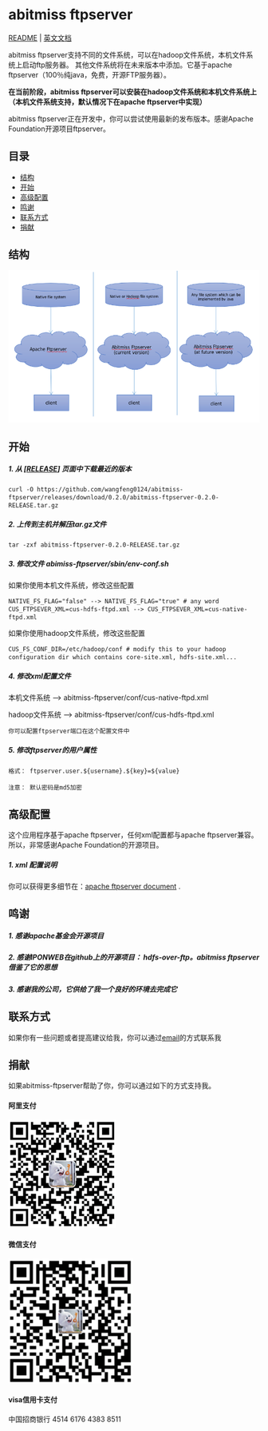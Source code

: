# abitmiss ftpserver


[README](README_zh.md) | [英文文档](README.md)

abitmiss ftpserver支持不同的文件系统，可以在hadoop文件系统，本机文件系统上启动ftp服务器。 其他文件系统将在未来版本中添加。它基于apache ftpserver（100％纯java，免费，开源FTP服务器）。

**在当前阶段，abitmiss ftpserver可以安装在hadoop文件系统和本机文件系统上（本机文件系统支持，默认情况下在apache ftpserver中实现）**

abitmiss ftpserver正在开发中，你可以尝试使用最新的发布版本。感谢Apache Foundation开源项目ftpserver。

## 目录

* [结构](#结构)
* [开始](#开始)
* [高级配置](#高级配置)
* [鸣谢](#鸣谢)
* [联系方式](#联系方式)
* [捐献](#捐献)


## 结构

![结构](/pic/architecture.png)

## 开始

##### 1. 从 [[RELEASE](https://github.com/wangfeng0124/abitmiss-ftpserver/releases)] 页面中下载最近的版本
```
curl -O https://github.com/wangfeng0124/abitmiss-ftpserver/releases/download/0.2.0/abitmiss-ftpserver-0.2.0-RELEASE.tar.gz
```
##### 2. 上传到主机并解压tar.gz文件
```
tar -zxf abitmiss-ftpserver-0.2.0-RELEASE.tar.gz
```
##### 3. 修改文件 abimiss-ftpserver/sbin/env-conf.sh
如果你使用本机文件系统，修改这些配置
```
NATIVE_FS_FLAG="false" --> NATIVE_FS_FLAG="true" # any word
CUS_FTPSEVER_XML=cus-hdfs-ftpd.xml --> CUS_FTPSEVER_XML=cus-native-ftpd.xml
```
如果你使用hadoop文件系统，修改这些配置
```
CUS_FS_CONF_DIR=/etc/hadoop/conf # modify this to your hadoop configuration dir which contains core-site.xml, hdfs-site.xml...
```
##### 4. 修改xml配置文件
本机文件系统  --> abitmiss-ftpserver/conf/cus-native-ftpd.xml

hadoop文件系统  --> abitmiss-ftpserver/conf/cus-hdfs-ftpd.xml
```
你可以配置ftpserver端口在这个配置文件中
```
##### 5. 修改ftpserver的用户属性
```
格式： ftpserver.user.${username}.${key}=${value}

注意： 默认密码是md5加密
```

## 高级配置

这个应用程序基于apache ftpserver，任何xml配置都与apache ftpserver兼容。 所以，非常感谢Apache Foundation的开源项目。

##### 1. xml 配置说明
你可以获得更多细节在：[apache ftpserver document](https://mina.apache.org/ftpserver-project/documentation.html) .

## 鸣谢
##### 1. 感谢apache基金会开源项目
##### 2. 感谢IPONWEB在github上的开源项目： hdfs-over-ftp。abitmiss ftpserver 借鉴了它的思想
##### 3. 感谢我的公司，它供给了我一个良好的环境去完成它

## 联系方式
如果你有一些问题或者提高建议给我，你可以通过[email](wangfeng0124@gmail.com)的方式联系我
## 捐献
如果abitmiss-ftpserver帮助了你，你可以通过如下的方式支持我。
#### 阿里支付
![alipay](/pic/alipay.png)
#### 微信支付
![wechat](/pic/wechat.png)
#### visa信用卡支付
中国招商银行
4514 6176 4383 8511
